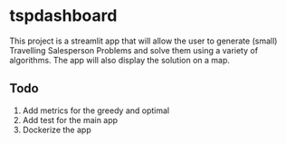 # tspdashboard

This project is a streamlit app that will allow the user to generate (small) Travelling Salesperson Problems and 
solve them using a variety of algorithms. The app will also display the solution on a map. 

## Todo

1. Add metrics for the greedy and optimal
1. Add test for the main app
1. Dockerize the app
